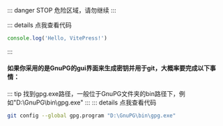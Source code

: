::: danger STOP
危险区域，请勿继续
:::

::: details 点我查看代码
```js
console.log('Hello, VitePress!')
```
:::
#### 如果你采用的是GnuPG的gui界面来生成密钥并用于git，大概率要完成以下事情： 
::: tip 
找到gpg.exe路径，一般位于GnuPG文件夹的bin路径下，例如"D:\GnuPG\bin\gpg.exe" 
::: 
::: details 点我查看代码 

```bash
git config --global gpg.program "D:\GnuPG\bin\gpg.exe"